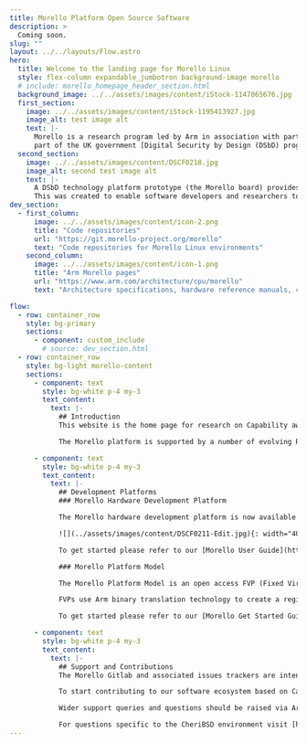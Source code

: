 ```yaml
---
title: Morello Platform Open Source Software
description: >
  Coming soon.
slug: ""
layout: ../../layouts/Flow.astro
hero:
  title: Welcome to the landing page for Morello Linux
  style: flex-column expandable_jumbotron background-image morello
  # include: morello_homepage_header_section.html
  background_image: ../../assets/images/content/iStock-1147065676.jpg
  first_section:
    image: ../../assets/images/content/iStock-1195413927.jpg
    image_alt: test image alt
    text: |-
      Morello is a research program led by Arm in association with partners and funded by the UKRI as
      part of the UK government [Digital Security by Design (DSbD) programme](https://www.ukri.org/innovation/industrial-strategy-challenge-fund/digital-security-by-design/) . It defines a new prototype security architecture based on CHERI (Capability Hardware Enhanced RISC Instructions).
  second_section:
    image: ../../assets/images/content/DSCF0218.jpg
    image_alt: second test image alt
    text: |-
      A DSbD technology platform prototype (the Morello board) provides a SoC implementation of the architecture. 
      This was created to enable software developers and researchers to explore real-world use cases and inform future development.
dev_section:
  - first_column:
      image: ../../assets/images/content/icon-2.png
      title: "Code repositories"
      url: "https://git.morello-project.org/morello"
      text: "Code repositories for Morello Linux environments"
    second_column:
      image: ../../assets/images/content/icon-1.png
      title: "Arm Morello pages"
      url: "https://www.arm.com/architecture/cpu/morello"
      text: "Architecture specifications, hardware reference manuals, community forum, etc."

flow:
  - row: container_row
    style: bg-primary
    sections:
      - component: custom_include
        # source: dev_section.html
  - row: container_row
    style: bg-light morello-content
    sections:
      - component: text
        style: bg-white p-4 my-3
        text_content:
          text: |-
            ## Introduction
            This website is the home page for research on Capability aware Morello Linux environments. To learn more please refer to our [Morello Linux documentation](https://linux.morello-project.org/docs/).

            The Morello platform is supported by a number of evolving RTOS/OS environments at different stages of maturity. [CheriBSD](https://www.cheribsd.org/) is implemented and hosted separately by the University of Cambridge and SRI International and includes a memory-safe kernel, userspace and various example frameworks. The [CHERI OS-feature matrix]( https://www.morello-project.org/cheri-feature-matrix/) includes more information on features implemented by Morello Linux and CheriBSD operating systems.

      - component: text
        style: bg-white p-4 my-3
        text_content:
          text: |-
            ## Development Platforms
            ### Morello Hardware Development Platform

            The Morello hardware development platform is now available to organizations involved in defined research activities. Access to the platform is managed by the UK government's Digital Security by Design (DSbD) [Technology Access Programme](https://www.dsbd.tech/technology-access-programme/).

            ![](../assets/images/content/DSCF0211-Edit.jpg){: width="400" }

            To get started please refer to our [Morello User Guide](https://linux.morello-project.org/docs/user-guide/).

            ### Morello Platform Model

            The Morello Platform Model is an open access FVP (Fixed Virtual Platform) implementation aligned with the development board. It is available to download from Arm’s [Ecosystem FVP Developer page](https://developer.arm.com/tools-and-software/open-source-software/arm-platforms-software/arm-ecosystem-fvps).

            FVPs use Arm binary translation technology to create a register level functional model of system hardware (including processor, memory and peripherals) that can be run as an executable in a development environment. They implement a programmer’s view model suitable for software development, enabling execution of full software stacks on a widely available platform.

            To get started please refer to our [Morello Get Started Guide](https://linux.morello-project.org/).

      - component: text
        style: bg-white p-4 my-3
        text_content:
          text: |-
            ## Support and Contributions
            The Morello Gitlab and associated issues trackers are intended to enable Open Source Software development - supporting engineering contributions and targeted defects and patches relating to specific component projects. We welcome engineering collaboration.

            To start contributing to our software ecosystem based on Capability aware Linux please refer to our [Contributrion Process](https://git.morello-project.org/morello/kernel/linux/-/wikis/res/Linux_on_Morello_Contribution_Process.pdf) or for generic queries send and email to [linux-morello@op-lists.linaro.org](mailto:linux-morello@op-lists.linaro.org).

            Wider support queries and questions should be raised via Arm's [Morello forum](https://community.arm.com/support-forums/f/morello-forum)

            For questions specific to the CheriBSD environment visit [https://www.cheribsd.org/](https://www.cheribsd.org/)
---
```

